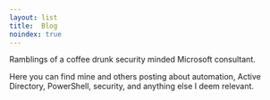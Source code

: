 ```yaml
---
layout: list
title:  Blog
noindex: true
---
```


Ramblings of a coffee drunk security minded Microsoft consultant. 

Here you can find mine and others posting about automation, Active Directory, PowerShell, security, and anything else I deem relevant.